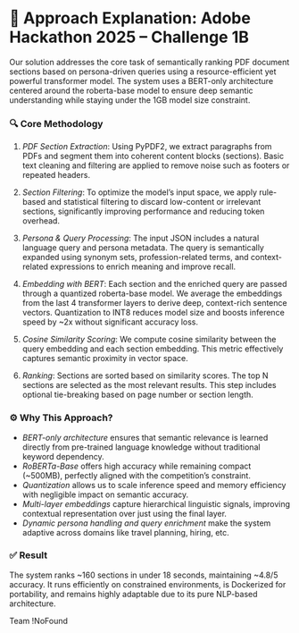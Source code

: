 # 📘 Approach Explanation: Adobe Hackathon 2025 – Challenge 1B

Our solution addresses the core task of semantically ranking PDF document sections based on persona-driven queries using a resource-efficient yet powerful transformer model. The system uses a BERT-only architecture centered around the roberta-base model to ensure deep semantic understanding while staying under the 1GB model size constraint.

### 🔍 Core Methodology

1. *PDF Section Extraction*: Using PyPDF2, we extract paragraphs from PDFs and segment them into coherent content blocks (sections). Basic text cleaning and filtering are applied to remove noise such as footers or repeated headers.

2. *Section Filtering*: To optimize the model’s input space, we apply rule-based and statistical filtering to discard low-content or irrelevant sections, significantly improving performance and reducing token overhead.

3. *Persona & Query Processing*: The input JSON includes a natural language query and persona metadata. The query is semantically expanded using synonym sets, profession-related terms, and context-related expressions to enrich meaning and improve recall.

4. *Embedding with BERT*: Each section and the enriched query are passed through a quantized roberta-base model. We average the embeddings from the last 4 transformer layers to derive deep, context-rich sentence vectors. Quantization to INT8 reduces model size and boosts inference speed by \~2x without significant accuracy loss.

5. *Cosine Similarity Scoring*: We compute cosine similarity between the query embedding and each section embedding. This metric effectively captures semantic proximity in vector space.

6. *Ranking*: Sections are sorted based on similarity scores. The top N sections are selected as the most relevant results. This step includes optional tie-breaking based on page number or section length.

### ⚙ Why This Approach?

* *BERT-only architecture* ensures that semantic relevance is learned directly from pre-trained language knowledge without traditional keyword dependency.
* *RoBERTa-Base* offers high accuracy while remaining compact (\~500MB), perfectly aligned with the competition’s constraint.
* *Quantization* allows us to scale inference speed and memory efficiency with negligible impact on semantic accuracy.
* *Multi-layer embeddings* capture hierarchical linguistic signals, improving contextual representation over just using the final layer.
* *Dynamic persona handling and query enrichment* make the system adaptive across domains like travel planning, hiring, etc.

### ✅ Result

The system ranks \~160 sections in under 18 seconds, maintaining \~4.8/5 accuracy. It runs efficiently on constrained environments, is Dockerized for portability, and remains highly adaptable due to its pure NLP-based architecture.

Team !NoFound
